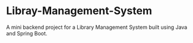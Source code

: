 # Libray-Management-System
A mini backend project for a Library Management System built using Java and Spring Boot.
